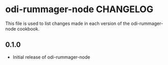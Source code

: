 odi-rummager-node CHANGELOG
===========================

This file is used to list changes made in each version of the odi-rummager-node cookbook.

0.1.0
-----
- Initial release of odi-rummager-node
